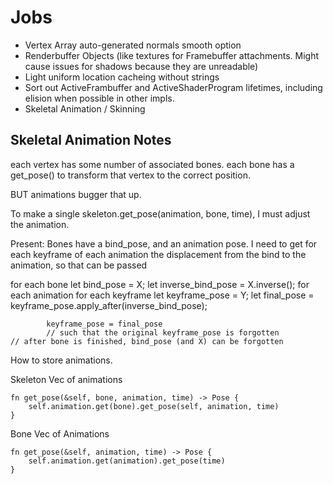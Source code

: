 # Jobs

* Vertex Array auto-generated normals smooth option
* Renderbuffer Objects (like textures for Framebuffer attachments. Might cause issues for shadows because they are unreadable)
* Light uniform location cacheing without strings
* Sort out ActiveFrambuffer and ActiveShaderProgram lifetimes, including elision when possible in other impls.
* Skeletal Animation / Skinning

## Skeletal Animation Notes

each vertex has some number of associated bones. 
each bone has a get_pose() to transform that vertex to the correct position.

BUT animations bugger that up.

To make a single skeleton.get_pose(animation, bone, time), I must adjust the animation.

Present: Bones have a bind_pose, and an animation pose. I need to get for each keyframe of each animation the displacement from the bind to the animation, so that can be passed

for each bone
    let bind_pose = X;
    let inverse_bind_pose = X.inverse();
    for each animation
        for each keyframe
            let keyframe_pose = Y;
            let final_pose = keyframe_pose.apply_after(inverse_bind_pose);

            keyframe_pose = final_pose
            // such that the original keyframe_pose is forgotten
    // after bone is finished, bind_pose (and X) can be forgotten

How to store animations.

Skeleton
    Vec of animations

    fn get_pose(&self, bone, animation, time) -> Pose {
        self.animation.get(bone).get_pose(self, animation, time)
    }

Bone
    Vec of Animations

    fn get_pose(&self, animation, time) -> Pose {
        self.animation.get(animation).get_pose(time)
    }
